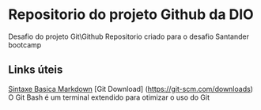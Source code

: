 # Repositorio do projeto Github da DIO
Desafio do projeto Git\Github
Repositorio criado para o desafio 
Santander bootcamp 

## Links úteis
[Sintaxe Basica Markdown](https://www.markdownguide.org/basic-syntax/)
[Git Download] (https://git-scm.com/downloads)
O Git Bash é um terminal extendido para otimizar o uso do  Git

